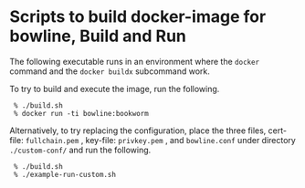 
# Scripts to build docker-image for bowline, Build and Run

The following executable runs in an environment where the `docker` command and the `docker buildx` subcommand work.

To try to build and execute the image, run the following.

``` .
 % ./build.sh
 % docker run -ti bowline:bookworm
```

Alternatively, to try replacing the configuration, place the three files,
cert-file: `fullchain.pem` , key-file: `privkey.pem` , and `bowline.conf` under directory `./custom-conf/` and run the following.

```
 % ./build.sh
 % ./example-run-custom.sh
```
